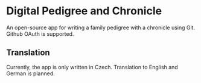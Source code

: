 # Digital Pedigree and Chronicle
An open-source app for writing a family pedigree with a chronicle using Git.
Github OAuth is supported.

## Translation
Currently, the app is only written in Czech. Translation to English and German
is planned.